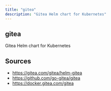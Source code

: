 ```yaml
---
title: "gitea"
description: "Gitea Helm chart for Kubernetes"
---
```


## gitea

Gitea Helm chart for Kubernetes

## Sources

- https://gitea.com/gitea/helm-gitea
- https://github.com/go-gitea/gitea
- https://docker.gitea.com/gitea
